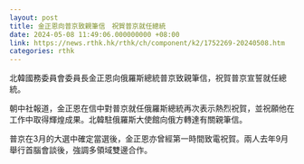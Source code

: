 ```yaml
---
layout: post
title: 金正恩向普京致親筆信　祝賀普京就任總統
date: 2024-05-08 11:49:06.000000000 +08:00
link: https://news.rthk.hk/rthk/ch/component/k2/1752269-20240508.htm
categories: rthk
---
```


北韓國務委員會委員長金正恩向俄羅斯總統普京致親筆信，祝賀普京宣誓就任總統。

朝中社報道，金正恩在信中對普京就任俄羅斯總統再次表示熱烈祝賀，並祝願他在工作中取得輝煌成果。北韓駐俄羅斯大使館向俄方轉達有關親筆信。

普京在3月的大選中確定當選後，金正恩亦曾經第一時間致電祝賀。兩人去年9月舉行首腦會談後，強調多領域雙邊合作。
